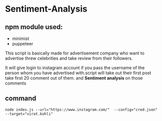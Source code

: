 # Sentiment-Analysis

## npm module used:
- minimist
- puppeteer


<p>
This script is basically made for advertisement company who want to advertise threw celebrities and take review from their followers. 

<p>
<p> It will give login to instagram account if you pass the username of the person whom you have advertised with.script will take out their first post take first 20 comment out of them.
and <strong> Sentiment analysis </strong> on those comments

<h2> command </h2>
<code>node index.js --url="https://www.instagram.com/"  --config="cred.json" --target="virat.kohli" </code>







